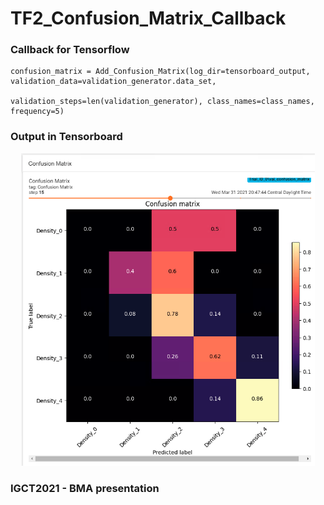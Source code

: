 # TF2_Confusion_Matrix_Callback

### Callback for Tensorflow
```
confusion_matrix = Add_Confusion_Matrix(log_dir=tensorboard_output, validation_data=validation_generator.data_set,
                                        validation_steps=len(validation_generator), class_names=class_names, frequency=5)
```

### Output in Tensorboard
<p align="center">
    <img src="example/example_confusion_matrix_tensorboard.png" height=500>
</p>

### IGCT2021 - BMA presentation
